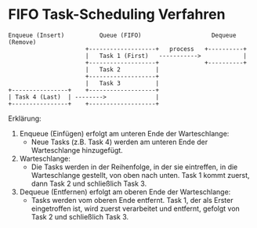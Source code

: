 # FIFO Task-Scheduling Verfahren


    Enqueue (Insert)          Queue (FIFO)                    Dequeue (Remove)        
                          +-------------------+   process   +----------+
                          |   Task 1 (First)   ----------->            |
                          +-------------------+             +----------+
                          |   Task 2          |
                          +-------------------+
                          |   Task 3          |
    +----------------+    +-------------------+
    | Task 4 (Last)  | -------->              |
    +----------------+    +-------------------+                          
                              

Erklärung:

1. Enqueue (Einfügen) erfolgt am unteren Ende der Warteschlange:
    * Neue Tasks (z.B. Task 4) werden am unteren Ende der Warteschlange hinzugefügt.
2. Warteschlange:
    * Die Tasks werden in der Reihenfolge, in der sie eintreffen, in die Warteschlange gestellt, von oben nach unten. Task 1 kommt zuerst, dann Task 2 und schließlich Task 3.
3.	Dequeue (Entfernen) erfolgt am oberen Ende der Warteschlange:
    * Tasks werden vom oberen Ende entfernt. Task 1, der als Erster eingetroffen ist, wird zuerst verarbeitet und entfernt, gefolgt von Task 2 und schließlich Task 3.